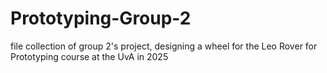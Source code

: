 # Prototyping-Group-2
file collection of group 2's project, designing a wheel for the Leo Rover for Prototyping course at the UvA in 2025
